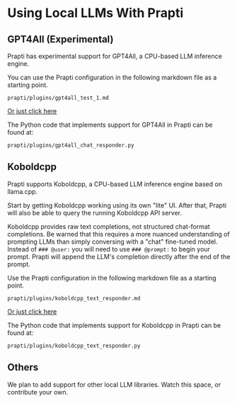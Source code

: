 # Using Local LLMs With Prapti

## GPT4All (Experimental)

Prapti has experimental support for GPT4All, a CPU-based LLM inference engine.

You can use the Prapti configuration in the following markdown file as a starting point.

```
prapti/plugins/gpt4all_test_1.md
```

[Or just click here](../prapti/plugins/gpt4all_test_1.md)

The Python code that implements support for GPT4All in Prapti can be found at:

```
prapti/plugins/gpt4all_chat_responder.py
```

## Koboldcpp

Prapti supports Koboldcpp, a CPU-based LLM inference engine based on llama.cpp.

Start by getting Koboldcpp working using its own "lite" UI. After that,
Prapti will also be able to query the running Koboldcpp API server.

Koboldcpp provides raw text completions, not structured chat-format completions.
Be warned that this requires a more nuanced understanding of prompting LLMs than simply
conversing with a "chat" fine-tuned model. Instead of `### @user:` you will need to
use `### @prompt:` to begin your prompt. Prapti will append the LLM's completion directly
after the end of the prompt.

Use the Prapti configuration in the following markdown file as a starting point.

```
prapti/plugins/koboldcpp_text_responder.md
```

[Or just click here](../prapti/plugins/koboldcpp_text_responder.md)

The Python code that implements support for Koboldcpp in Prapti can be found at:

```
prapti/plugins/koboldcpp_text_responder.py
```

## Others

We plan to add support for other local LLM libraries. Watch this space, or contribute your own.
